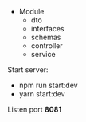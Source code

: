 * Module
  * dto
  * interfaces
  * schemas
  * controller
  * service


Start server:
* npm run start:dev
* yarn start:dev


Listen port **8081**

